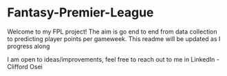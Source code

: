# Fantasy-Premier-League

Welcome to my FPL project! The aim is go end to end from data collection to predicting player points per gameweek.
This readme will be updated as I progress along

I am open to ideas/improvements, feel free to reach out to me in LinkedIn - Clifford Osei
